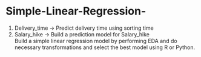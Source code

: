 # Simple-Linear-Regression-
1) Delivery_time -> Predict delivery time using sorting time  
2) Salary_hike -> Build a prediction model for Salary_hike  
Build a simple linear regression model by performing EDA and do necessary transformations and select the best model using R or Python.
